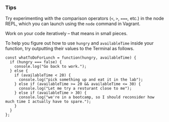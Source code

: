 ### Tips

Try experimenting with the comparison operators (`<`, `>`, `===`, etc.) in the node REPL, which you can launch using the `node` command in Vagrant.

Work on your code iteratively – that means in small pieces. 

To help you figure out how to use `hungry` and `availableTime` inside your function, try outputting their values to the Terminal as follows.
```Javascripting
const whatToDoForLunch = function(hungry, availableTime) {
  if (hungry === false) {
    console.log("Go back to work.");
  } else {
    if (availableTime < 20) {
      console.log("pick something up and eat it in the lab");
    } else if (availableTime >= 20 && availableTime <= 30) {
      console.log("Let me try a resturant close to me");
    } else if (availableTime > 30) {
      console.log("we're in a bootcamp, so I should reconsider how much time I actually have to spare.");
    }
  }
};
```